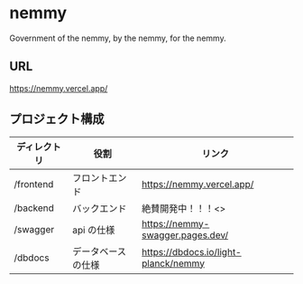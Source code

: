 # nemmy

Government of the nemmy, by the nemmy, for the nemmy.

## URL

<https://nemmy.vercel.app/>

## プロジェクト構成

| ディレクトリ | 役割               | リンク                                 |
| ------------ | ------------------ | -------------------------------------- |
| /frontend    | フロントエンド     | <https://nemmy.vercel.app/>            |
| /backend     | バックエンド       | 絶賛開発中！！！<>                     |
| /swagger     | api の仕様         | <https://nemmy-swagger.pages.dev/>     |
| /dbdocs      | データベースの仕様 | <https://dbdocs.io/light-planck/nemmy> |
